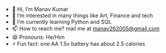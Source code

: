 - 👋 Hi, I’m Manav Kumar
- 👀 I’m interested in many things like Art, Finance and tech
- 🌱 I’m currently learning Python and SQL
- 📫 How to reach me? mail me at manav262005@gmail.com
- 😄 Pronouns: He/Him
- ⚡ Fun fact: one AA 1.5v battery has about 2.5 calories

<!---
Manavv-in/Manavv-in is a ✨ special ✨ repository because its `README.md` (this file) appears on your GitHub profile.
You can click the Preview link to take a look at your changes.
--->
